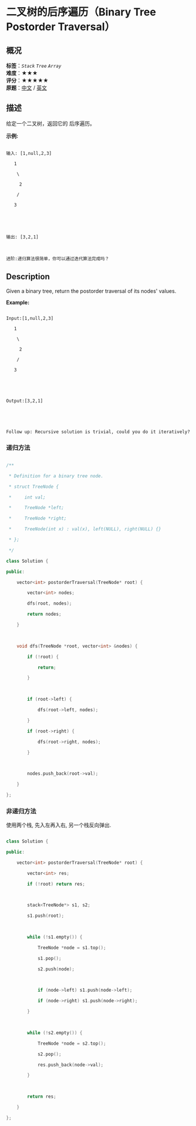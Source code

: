 # 二叉树的后序遍历（Binary Tree Postorder Traversal）
## 概况
**标签**：*`Stack`*  *`Tree`*  *`Array`*<br>
**难度**：★★★<br>
**评分**：★★★★★<br>
**原题**：[中文](https://leetcode-cn.com/problems/binary-tree-postorder-traversal) / [英文](https://leetcode.com/problems/binary-tree-postorder-traversal)
## 描述

给定一个二叉树，返回它的 后序遍历。



**示例:**

```

输入: [1,null,2,3]  

   1

    \

     2

    /

   3 





输出: [3,2,1]



进阶:递归算法很简单，你可以通过迭代算法完成吗？

```



## Description

Given a binary tree, return the postorder traversal of its nodes&#39; values.



**Example:**

```

Input:[1,null,2,3]

   1

    \

     2

    /

   3





Output:[3,2,1]





Follow up: Recursive solution is trivial, could you do it iteratively?

```





### 递归方法

```c++

/**

 * Definition for a binary tree node.

 * struct TreeNode {

 *     int val;

 *     TreeNode *left;

 *     TreeNode *right;

 *     TreeNode(int x) : val(x), left(NULL), right(NULL) {}

 * };

 */

class Solution {

public:

    vector<int> postorderTraversal(TreeNode* root) {

        vector<int> nodes;

        dfs(root, nodes);

        return nodes;

    }

    

    void dfs(TreeNode *root, vector<int> &nodes) {

        if (!root) {

            return;

        }

        

        if (root->left) {

            dfs(root->left, nodes);

        }

        if (root->right) {

            dfs(root->right, nodes);

        }

        

        nodes.push_back(root->val);            

    }

};

```



### 非递归方法

使用两个栈, 先入左再入右, 另一个栈反向弹出.

```c++

class Solution {

public:

    vector<int> postorderTraversal(TreeNode* root) {

        vector<int> res;

        if (!root) return res;

        

        stack<TreeNode*> s1, s2;

        s1.push(root);

        

        while (!s1.empty()) {

            TreeNode *node = s1.top();

            s1.pop();

            s2.push(node);

            

            if (node->left) s1.push(node->left);

            if (node->right) s1.push(node->right);

        }

        

        while (!s2.empty()) {

            TreeNode *node = s2.top();

            s2.pop();

            res.push_back(node->val);

        }

        

        return res;

    }

};

```